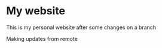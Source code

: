 # My website

This is my personal website after some changes on a branch

Making updates from remote

